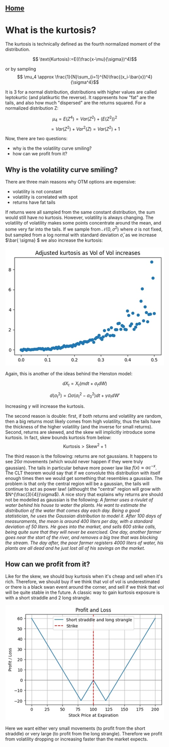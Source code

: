 ## [Home](../README.md)

# What is the kurtosis?


The kurtosis is technically defined as the fourth normalized moment of the distribution. 

$$ \text{Kurtosis}:=E((\frac{x-\mu}{\sigma})^4)$$

or by sampling
$$ \mu_4 \approx \frac{1}{N}\sum_{i=1}^{N}\frac{(x_i-\bar{x})^4}{\sigma^4}$$

It is 3 for a normal distribution, distributions with higher values are called leptokurtic (and platikurtic the reverse). It rappresents how "fat" are the tails, and also how much "dispersed" are the returns squared. For a normalized distribution Z:

$$ \mu_4 = E(Z^4) = Var(Z^2)+ (E(Z^2))^2$$
$$ =Var(Z^2) + Var^2(Z) = Var(Z^2) +1 $$

Now, there are two questions:
* why is the the volatility curve smiling?
* how can we profit from it?

## Why is the volatility curve smiling?
There are three main reasons why OTM options are expensive:
* volatility is not constant
* volatility is correlated with spot
* returns have fat tails

If returns were all sampled from the same constant distribution, the sum would still have no kurtosis. However, volatility is always changing. The volatility of volatility makes some points concentrate around the mean, and some very far into the tails. If we sample from $\mathcal{N}(0, \sigma^2)$ where $\sigma$ is not fixed, but sampled from a log normal with standard deviation $\bar{\sigma}$, as we increase $\bar{ \sigma} $ we also increase the kurtosis:

![kurt1](kurt1.jpg)

Again, this is another of the ideas behind the Henston model:

$$dX_t = X_t(mdt+\sigma_tdW)$$

$$d(\sigma_t^2)=\Omega\sigma(\sigma_t^2-\sigma_0^2)dt+\gamma\sigma_tdW' $$

Increasing $\gamma$ will increase the kurtosis.

The second reason is double: first, if both returns and volatility are random, then a big returns most likely comes from high volatility, thus the tails have the thickness of the higher volatility (and the inverse for small returns). Second, returns are skewed, and the skew will implicitly introduce some kurtosis. In fact, skew bounds kurtosis from below:
$$\text{Kurtosis} > \text{Skew}^2 +1$$

The third reason is the following: returns are not gaussians. It happens to see $20\sigma$ movements (which would never happen if they were truly gaussian). The tails in particular behave more power law like $f(x) \approx \alpha c^{-x}$. The CLT theorem would say that if we convolute this distribution with itself enough times then we would get something that resembles a gaussian. The problem is that only the central region will be a gaussian, the tails will continue to act as power law! (althought the "central" region will grow with $N^{\frac{3}{4}}\sigma$).
A nice story that explains why returns are should not be modelled as gaussian is the following:
*A farmer uses a rivulet of water behind his house to water the plants. He want to estimate the distribution of the water that comes day each day. Being a good statistician, he uses the Gaussian distribution to model it. After 100 days of measuraments, the mean is around 400 liters per day, with a standard deviation of 50 liters. He goes into the market, and sells 600 strike calls, being quite sure that they will never be exercised. One day, another farmer goes near the start of the river, and removes a big tree that was blocking the stream. The day after, the poor farmer registers 4000 liters of water, his plants are all dead and he just lost all of his savings on the market.*


## How can we profit from it?

Like for the skew, we should buy kurtosis when it's cheap and sell when it's rich. Therefore, we should buy if we think that vol of vol is underestimated or there is a black swan event around the corner, and sell if we think that vol will be quite stable in the future. A classic way to gain kurtosis exposure is with a short straddle and 2 long strangle.

![kurt2](Kurt2.jpg)

Here we want either very small movements (to profit from the short straddle) or very large (to profit from the long strangle). Therefore we profit from volatility dropping or increasing faster than the market expects.